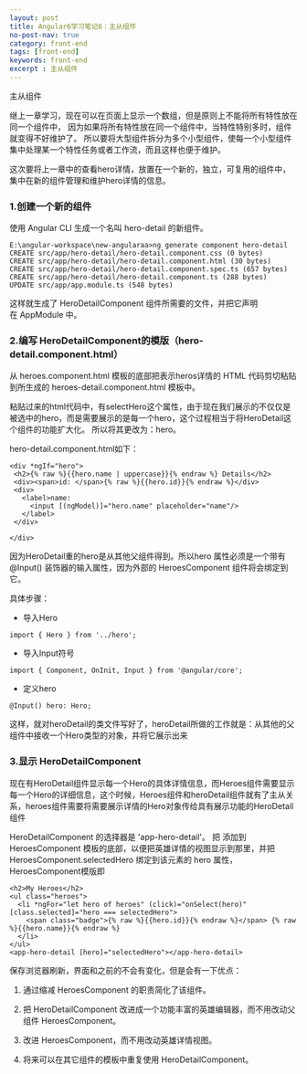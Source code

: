 ```yaml
---
layout: post
title: Angular6学习笔记6：主从组件
no-post-nav: true
category: front-end
tags: [front-end]
keywords: front-end
excerpt : 主从组件
---
```


主从组件

继上一章学习，现在可以在页面上显示一个数组，但是原则上不能将所有特性放在同一个组件中，
因为如果将所有特性放在同一个组件中，当特性特别多时，组件就变得不好维护了。
所以要将大型组件拆分为多个小型组件，使每一个小型组件集中处理某一个特性任务或者工作流，而且这样也便于维护。<br/>

这次要将上一章中的查看hero详情，放置在一个新的，独立，可复用的组件中，集中在新的组件管理和维护hero详情的信息。

### 1.创建一个新的组件
使用 Angular CLI 生成一个名叫 hero-detail 的新组件。
```
E:\angular-workspace\new-angularaa>ng generate component hero-detail
CREATE src/app/hero-detail/hero-detail.component.css (0 bytes)
CREATE src/app/hero-detail/hero-detail.component.html (30 bytes)
CREATE src/app/hero-detail/hero-detail.component.spec.ts (657 bytes)
CREATE src/app/hero-detail/hero-detail.component.ts (288 bytes)
UPDATE src/app/app.module.ts (548 bytes)
```
这样就生成了 HeroDetailComponent 组件所需要的文件，并把它声明在 AppModule 中。

### 2.编写 HeroDetailComponent的模版（hero-detail.component.html）
从 heroes.component.html 模板的底部把表示heros详情的 HTML 代码剪切粘贴到所生成的 heroes-detail.component.html 模板中。<br/>

粘贴过来的html代码中，有selectHero这个属性，由于现在我们展示的不仅仅是被选中的hero，而是需要展示的是每一个hero，这个过程相当于将HeroDetail这个组件的功能扩大化。
所以将其更改为：hero。<br/>

 hero-detail.component.html如下：
 ```
<div *ngIf="hero">
  <h2>{% raw %}{{hero.name | uppercase}}{% endraw %} Details</h2>
  <div><span>id: </span>{% raw %}{{hero.id}}{% endraw %}</div>
  <div>
    <label>name:
      <input [(ngModel)]="hero.name" placeholder="name"/>
    </label>
  </div>
 
</div>
```

因为HeroDetail重的hero是从其他父组件得到。所以hero 属性必须是一个带有 @Input() 装饰器的输入属性，因为外部的 HeroesComponent 组件将会绑定到它。<br/>

具体步骤：

- 导入Hero

```
import { Hero } from '../hero';
```

- 导入Input符号

```
import { Component, OnInit, Input } from '@angular/core';
```

- 定义hero

```
@Input() hero: Hero;
```

这样，就对heroDetail的类文件写好了，heroDetail所做的工作就是：从其他的父组件中接收一个Hero类型的对象，并将它展示出来

### 3.显示 HeroDetailComponent

现在有HeroDetail组件显示每一个Hero的具体详情信息，而Heroes组件需要显示每一个Hero的详细信息，这个时候，Heroes组件和heroDetail组件就有了主从关系，heroes组件需要将需要展示详情的Hero对象传给具有展示功能的HeroDetail组件

HeroDetailComponent 的选择器是 'app-hero-detail'。 把 <app-hero-detail> 添加到 HeroesComponent 模板的底部，以便把英雄详情的视图显示到那里，并把 HeroesComponent.selectedHero 绑定到该元素的 hero 属性，HeroesComponent模版即

```
<h2>My Heroes</h2>
<ul class="heroes">
  <li *ngFor="let hero of heroes" (click)="onSelect(hero)" [class.selected]="hero === selectedHero">
    <span class="badge">{% raw %}{{hero.id}}{% endraw %}</span> {% raw %}{{hero.name}}{% endraw %}
  </li>
</ul>
<app-hero-detail [hero]="selectedHero"></app-hero-detail>
```

保存浏览器刷新，界面和之前的不会有变化，但是会有一下优点：

1. 通过缩减 HeroesComponent 的职责简化了该组件。

2. 把 HeroDetailComponent 改进成一个功能丰富的英雄编辑器，而不用改动父组件 HeroesComponent。

3. 改进 HeroesComponent，而不用改动英雄详情视图。

4. 将来可以在其它组件的模板中重复使用 HeroDetailComponent。
